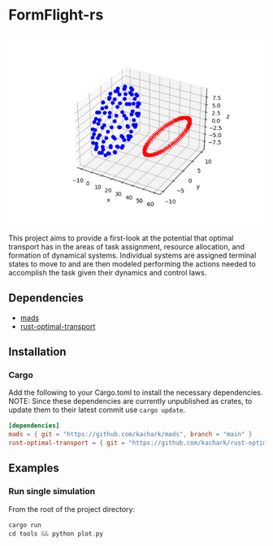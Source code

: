 # FormFlight-rs

![](https://github.com/kachark/formflight-rs/blob/main/images/trajectory_animation.gif)

This project aims to provide a first-look at the potential that optimal transport has in the areas of task assignment, resource allocation, and formation of dynamical systems.
Individual systems are assigned terminal states to move to and are then modeled performing the actions needed to accomplish the task
given their dynamics and control laws.

## Dependencies
- [mads](https://github.com/kachark/mads)
- [rust-optimal-transport](https://github.com/kachark/rust-optimal-transport)

## Installation

### Cargo

Add the following to your Cargo.toml to install the necessary dependencies. NOTE: Since these dependencies are currently unpublished as crates, to update them to their latest commit use ```cargo update```.

```toml
[dependencies]
mads = { git = "https://github.com/kachark/mads", branch = "main" }
rust-optimal-transport = { git = "https://github.com/kachark/rust-optimal-transport", branch = "main" }
```

## Examples

### Run single simulation

From the root of the project directory:
```rust
cargo run
cd tools && python plot.py
```
